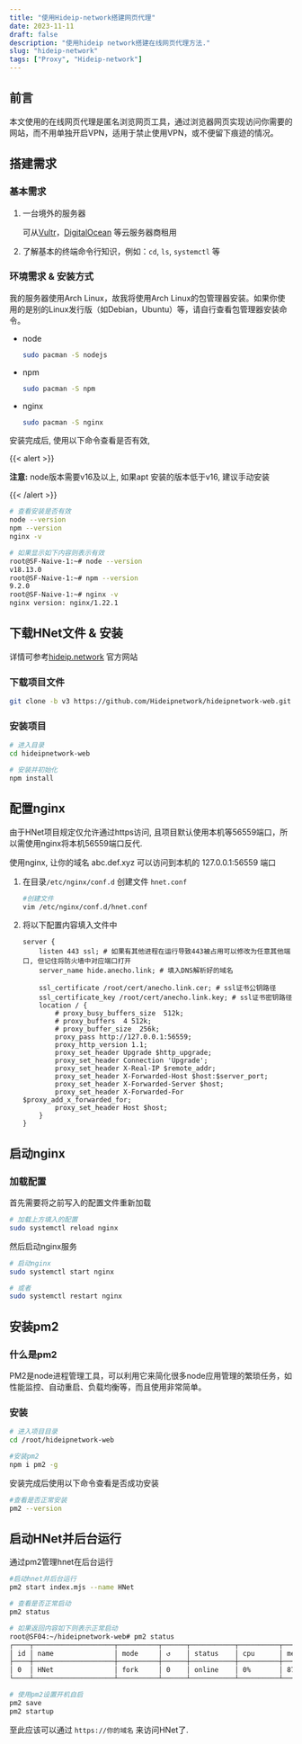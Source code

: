 ```yaml
---
title: "使用Hideip-network搭建网页代理"
date: 2023-11-11
draft: false
description: "使用hideip network搭建在线网页代理方法."
slug: "hideip-network"
tags: ["Proxy", "Hideip-network"]
---
```


## 前言

本文使用的在线网页代理是匿名浏览网页工具，通过浏览器网页实现访问你需要的网站，而不用单独开启VPN，适用于禁止使用VPN，或不便留下痕迹的情况。



## 搭建需求

### 基本需求

1. 一台境外的服务器

   可从[Vultr](www.vultr.com)，[DigitalOcean](www.digitalocean.com) 等云服务器商租用

2. 了解基本的终端命令行知识，例如：`cd`, `ls`, `systemctl` 等

### 环境需求 & 安装方式

我的服务器使用Arch Linux，故我将使用Arch Linux的包管理器安装。如果你使用的是别的Linux发行版（如Debian，Ubuntu）等，请自行查看包管理器安装命令。

- node

  ```bash
  sudo pacman -S nodejs
  ```

- npm

  ```bash
  sudo pacman -S npm
  ```

- nginx

  ```bash
  sudo pacman -S nginx
  ```

安装完成后, 使用以下命令查看是否有效,

{{< alert >}}

**注意:** node版本需要v16及以上, 如果apt 安装的版本低于v16, 建议手动安装

{{< /alert >}}

```bash
# 查看安装是否有效
node --version
npm --version
nginx -v

# 如果显示如下内容则表示有效
root@SF-Naive-1:~# node --version
v18.13.0
root@SF-Naive-1:~# npm --version
9.2.0
root@SF-Naive-1:~# nginx -v
nginx version: nginx/1.22.1
```



## 下载HNet文件 & 安装

详情可参考[hideip.network](https://official.hideip.network/) 官方网站 

### 下载项目文件

```bash
git clone -b v3 https://github.com/Hideipnetwork/hideipnetwork-web.git
```

### 安装项目

```bash
# 进入目录
cd hideipnetwork-web

# 安装并初始化
npm install
```



## 配置nginx

由于HNet项目规定仅允许通过https访问, 且项目默认使用本机等56559端口，所以需使用nginx将本机56559端口反代.

使用nginx, 让你的域名 abc.def.xyz 可以访问到本机的 127.0.0.1:56559 端口

1. 在目录`/etc/nginx/conf.d` 创建文件 `hnet.conf`

   ```bash
   #创建文件
   vim /etc/nginx/conf.d/hnet.conf
   ```

2. 将以下配置内容填入文件中

   ```nginx
   server {
       listen 443 ssl; # 如果有其他进程在运行导致443被占用可以修改为任意其他端口, 但记住将防火墙中对应端口打开
       server_name hide.anecho.link; # 填入DNS解析好的域名
   
       ssl_certificate /root/cert/anecho.link.cer; # ssl证书公钥路径
       ssl_certificate_key /root/cert/anecho.link.key; # ssl证书密钥路径
       location / {
           # proxy_busy_buffers_size  512k;
           # proxy_buffers  4 512k;
           # proxy_buffer_size  256k;
           proxy_pass http://127.0.0.1:56559;
           proxy_http_version 1.1;
           proxy_set_header Upgrade $http_upgrade;
           proxy_set_header Connection 'Upgrade';
           proxy_set_header X-Real-IP $remote_addr;
           proxy_set_header X-Forwarded-Host $host:$server_port;
           proxy_set_header X-Forwarded-Server $host;
           proxy_set_header X-Forwarded-For $proxy_add_x_forwarded_for;
           proxy_set_header Host $host;
       }
   }
   ```




## 启动nginx

### 加载配置

首先需要将之前写入的配置文件重新加载

```bash
# 加载上方填入的配置
sudo systemctl reload nginx
```

然后启动nginx服务

```bash
# 启动nginx
sudo systemctl start nginx

# 或者
sudo systemctl restart nginx
```



## 安装pm2

### 什么是pm2

PM2是node进程管理工具，可以利用它来简化很多node应用管理的繁琐任务，如性能监控、自动重启、负载均衡等，而且使用非常简单。

### 安装

```bash
# 进入项目目录
cd /root/hideipnetwork-web

#安装pm2
npm i pm2 -g
```

安装完成后使用以下命令查看是否成功安装

```bash
#查看是否正常安装
pm2 --version
```



## 启动HNet并后台运行

通过pm2管理hnet在后台运行

```bash
#启动hnet并后台运行
pm2 start index.mjs --name HNet

# 查看是否正常启动
pm2 status

# 如果返回内容如下则表示正常启动
root@SF04:~/hideipnetwork-web# pm2 status
┌────┬────────────────────┬──────────┬──────┬───────────┬──────────┬──────────┐
│ id │ name               │ mode     │ ↺    │ status    │ cpu      │ memory   │
├────┼────────────────────┼──────────┼──────┼───────────┼──────────┼──────────┤
│ 0  │ HNet               │ fork     │ 0    │ online    │ 0%       │ 87.2mb   │
└────┴────────────────────┴──────────┴──────┴───────────┴──────────┴──────────┘

# 使用pm2设置开机自启
pm2 save
pm2 startup
```

至此应该可以通过 `https://你的域名` 来访问HNet了.


